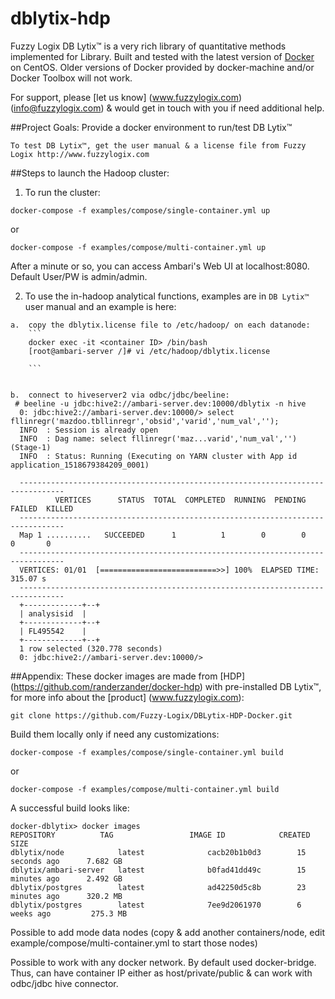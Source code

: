 # dblytix-hdp

Fuzzy Logix DB Lytix™ is a very rich library of quantitative methods implemented for Library.
Built and tested with the latest version of [Docker](https://docs.docker.com/engine/installation/) on CentOS. Older versions of Docker provided by docker-machine and/or Docker Toolbox will not work.

For support, please [let us know] (www.fuzzylogix.com) (info@fuzzylogix.com) & would get in touch with you if need additional help.


##Project Goals:
Provide a docker environment to run/test DB Lytix™ 

```
To test DB Lytix™, get the user manual & a license file from Fuzzy Logix http://www.fuzzylogix.com

```


##Steps to launch the Hadoop cluster:
1.  To run the cluster:
```
docker-compose -f examples/compose/single-container.yml up
```
or 

```
docker-compose -f examples/compose/multi-container.yml up
```

After a minute or so, you can access Ambari's Web UI at localhost:8080. Default User/PW is admin/admin.



2.  To use the in-hadoop analytical functions, examples are in `DB Lytix™` user manual and an example is here:
```
a.  copy the dblytix.license file to /etc/hadoop/ on each datanode:
	```
	docker exec -it <container ID> /bin/bash
	[root@ambari-server /]# vi /etc/hadoop/dblytix.license
	
	```


b.  connect to hiveserver2 via odbc/jdbc/beeline:
 # beeline -u jdbc:hive2://ambari-server.dev:10000/dblytix -n hive
  0: jdbc:hive2://ambari-server.dev:10000/> select fllinregr('mazdoo.tbllinregr','obsid','varid','num_val','');
  INFO  : Session is already open
  INFO  : Dag name: select fllinregr('maz...varid','num_val','')(Stage-1)
  INFO  : Status: Running (Executing on YARN cluster with App id application_1518679384209_0001)
  
  --------------------------------------------------------------------------------
          VERTICES      STATUS  TOTAL  COMPLETED  RUNNING  PENDING  FAILED  KILLED
  --------------------------------------------------------------------------------
  Map 1 ..........   SUCCEEDED      1          1        0        0       0       0
  --------------------------------------------------------------------------------
  VERTICES: 01/01  [==========================>>] 100%  ELAPSED TIME: 315.07 s
  --------------------------------------------------------------------------------
  +-------------+--+
  | analysisid  |
  +-------------+--+
  | FL495542    |
  +-------------+--+
  1 row selected (320.778 seconds)
  0: jdbc:hive2://ambari-server.dev:10000/>
```


##Appendix:
These docker images are made  from [HDP] (https://github.com/randerzander/docker-hdp) with pre-installed DB Lytix™, for more info about the [product] (www.fuzzylogix.com):
```
git clone https://github.com/Fuzzy-Logix/DBLytix-HDP-Docker.git
```

Build them locally only if need any customizations:
```
docker-compose -f examples/compose/single-container.yml build
```

or 

```
docker-compose -f examples/compose/multi-container.yml build
```

A successful build looks like:
```
docker-dblytix> docker images
REPOSITORY          TAG                 IMAGE ID            CREATED             SIZE
dblytix/node            latest              cacb20b1b0d3        15 seconds ago      7.682 GB
dblytix/ambari-server   latest              b0fad41dd49c        15 minutes ago      2.492 GB
dblytix/postgres        latest              ad42250d5c8b        23 minutes ago      320.2 MB
dblytix/postgres        latest              7ee9d2061970        6 weeks ago         275.3 MB
```


Possible to add mode data nodes (copy & add another containers/node,  edit example/compose/multi-container.yml to start those nodes)

Possible to work with any docker network.  By default used docker-bridge.
Thus, can have container IP either as host/private/public & can work with odbc/jdbc hive connector.
